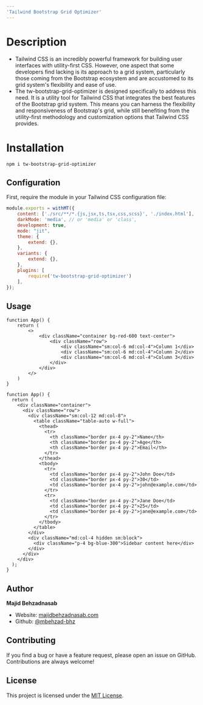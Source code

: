 ```yaml
---
'Tailwind Bootstrap Grid Optimizer'
---
```




# Description

- Tailwind CSS is an incredibly powerful framework for building user interfaces with utility-first CSS. However, one aspect that some developers find lacking is its approach to a grid system, particularly those coming from the Bootstrap ecosystem and are accustomed to its grid system's flexibility and ease of use. 
- The tw-bootstrap-grid-optimizer is designed specifically to address this need. It is a utility tool for Tailwind CSS that integrates the best features of the Bootstrap grid system. This means you can harness the flexibility and responsiveness of Bootstrap's grid, while still benefiting from the utility-first methodology and customization options that Tailwind CSS provides.

# Installation
```
npm i tw-bootstrap-grid-optimizer
```

## Configuration

First, require the module in your Tailwind CSS configuration file:

```javascript
module.exports = withMT({
    content: ['./src/**/*.{js,jsx,ts,tsx,css,scss}', './index.html'],
    darkMode: 'media', // or 'media' or 'class',
    development: true,
    mode: "jit",
    theme: {
        extend: {},
    },
    variants: {
        extend: {},
    },
    plugins: [
        require('tw-bootstrap-grid-optimizer')
    ],
});
```

## Usage
```
function App() {
    return (
        <>
            <div className="container bg-red-600 text-center">
                <div className="row">
                    <div className="sm:col-6 md:col-4">Column 1</div>
                    <div className="sm:col-6 md:col-4">Column 2</div>
                    <div className="sm:col-6 md:col-4">Column 3</div>
                </div>
            </div>
        </>
    )
}
```

```
function App() {
  return (
    <div className="container">
      <div className="row">
        <div className="sm:col-12 md:col-8">
          <table className="table-auto w-full">
            <thead>
              <tr>
                <th className="border px-4 py-2">Name</th>
                <th className="border px-4 py-2">Age</th>
                <th className="border px-4 py-2">Email</th>
              </tr>
            </thead>
            <tbody>
              <tr>
                <td className="border px-4 py-2">John Doe</td>
                <td className="border px-4 py-2">30</td>
                <td className="border px-4 py-2">john@example.com</td>
              </tr>
              <tr>
                <td className="border px-4 py-2">Jane Doe</td>
                <td className="border px-4 py-2">25</td>
                <td className="border px-4 py-2">jane@example.com</td>
              </tr>
            </tbody>
          </table>
        </div>
        <div className="md:col-4 hidden sm:block">
          <div className="p-4 bg-blue-300">Sidebar content here</div>
        </div>
      </div>
    </div>
  );
}
```

## Author

**Majid Behzadnasab**

- Website: [majidbehzadnasab.com](https://majidbehzadnasab.com/)
- Github: [@mbehzad-bhz](https://github.com/mbehzad-bhz)


## Contributing

If you find a bug or have a feature request, please open an issue on GitHub. Contributions are always welcome!

## License

This project is licensed under the [MIT License](./LICENSE).